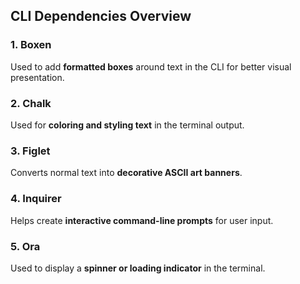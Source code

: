 ## CLI Dependencies Overview

### 1. Boxen

Used to add **formatted boxes** around text in the CLI for better visual presentation.

### 2. Chalk

Used for **coloring and styling text** in the terminal output.

### 3. Figlet

Converts normal text into **decorative ASCII art banners**.

### 4. Inquirer

Helps create **interactive command-line prompts** for user input.

### 5. Ora

Used to display a **spinner or loading indicator** in the terminal.
